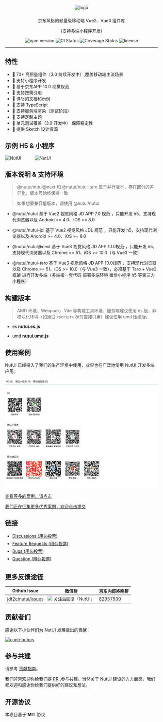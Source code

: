 
<p align="center">
    <img alt="logo" src="https://img11.360buyimg.com/imagetools/jfs/t1/211965/25/7152/22022/61b16785E433119bb/aa41d7a9f7e823f3.png" width="387" height="162" style="margin-bottom: 10px;">
</p>

<p align="center">京东风格的轻量级移动端 Vue2、Vue3 组件库</p>

<p align="center">（支持多端小程序开发）</p>

<p align="center">
    <img src="https://img.shields.io/npm/v/@nutui/nutui.svg" alt="npm version" />
    <img src="https://api.travis-ci.org/jdf2e/nutui.svg?branch=master" alt="CI Status" />
    <img src="https://coveralls.io/repos/github/jdf2e/nutui/badge.svg?branch=master" alt="Coverage Status" />
    <img src="https://img.shields.io/npm/l/@nutui/nutui.svg" alt="license"/>
</p>


---


##  特性

* 🚀 70+ 高质量组件（3.0 持续开发中）,覆盖移动端主流场景
* 💪 支持小程序开发
* 📖 基于京东APP 10.0 视觉规范
* 🍭 支持按需引用
* 📖 详尽的文档和示例
* 💪 支持 TypeScript
* 💪 支持服务端渲染（测试阶段）
* 🍭 支持定制主题
* 🍭 单元测试覆盖（3.0 开发中）,保障稳定性
* 📖 提供 Sketch 设计资源

## 示例 H5 & 小程序

<p>
   <img src="https://img12.360buyimg.com/imagetools/jfs/t1/162421/39/13392/9425/6052ea60E592310a9/264bdff23ef5fe95.png" width="100" alt="NutUI" />
   <img src="https://storage.360buyimg.com/jdc-article/gh_f2231eb941be_258.jpg" style="margin-left:40px" width="100" alt="NutUI" />  
</p>

## 版本说明 & 支持环境

> @nutui/nutui@next 和 @nutui/nutui-taro 属于并行版本，存在部分的差异化，版本号始终保持一致

> 如果想要兼容低版本，请使用 @nutui/nutui

* @nutui/nutui  基于 Vue2 视觉风格 JD APP 7.0 规范 ，只能开发 h5，支持现代浏览器以及 Android >= 4.0、iOS >= 8.0

* @nutui/nutui-jdl 基于 Vue2 视觉风格 JDL 规范 ，只能开发 h5，支持现代浏览器以及 Android >= 4.0、iOS >= 8.0

* @nutui/nutui@next 基于 Vue3 视觉风格 JD APP 10.0规范 ，只能开发 h5，支持现代浏览器以及 Chrome >= 51、iOS >= 10.0（与 Vue3 一致）

* @nutui/nutui-taro 基于 Vue3 视觉风格 JD APP 10.0规范 ，支持现代浏览器以及 Chrome >= 51、iOS >= 10.0（与 Vue3 一致），必须基于 Taro + Vue3 框架 进行开发多端（多端指一套代码 部署多端环境 微信小程序 h5 等第三方小程序）


## 构建版本

> AMD 环境、Webpack、Vite 等构建工具环境、服务端建议使用 es 版，非模块化环境（如通过 `<script>` 标签直接引用）建议使用 umd 压缩版。

* es **nutui.es.js**

* umd **nutui.umd.js**


## 使用案例

NutUI 已经投入了我们的生产环境中使用，业界也在广泛地使用 NutUI 开发多端应用。

<img src="https://raw.githubusercontent.com/jdf2e/nutui-user-cases/master/user-cases.jpg" width="800" alt="NutUI" />

<p>
    <a href="https://github.com/jdf2e/nutui-user-cases">
       查看等多的案例，请点击
    </a>
</p>

<p>
    <a href="https://github.com/jdf2e/nutui-user-cases/edit/master/index.js">
       我们正在征集更多优秀案例，欢迎点击提交
    </a>
</p>

## 链接

<ul>
    <li>
        <a href="https://github.com/jdf2e/nutui/discussions">
            Discussions  (用👍投票)
        </a>
    </li>
    <li>
        <a href="https://github.com/jdf2e/nutui/issues?q=is%3Aissue+is%3Aopen+label%3A%22help+wanted%22">
            Feature Requests (用👍投票)
        </a>
    </li>
     <li>
        <a href="https://github.com/jdf2e/nutui/labels/bug%203.0">
            Bugs (用👍投票)
        </a>
    </li>
     <li>
        <a href="https://github.com/jdf2e/nutui/issues?q=is%3Aissue+is%3Aopen+label%3Aquestion">
            Question  (用👍投票)
        </a>
    </li>
</ul>

## 更多反馈途径

| Github Issue | 微信群 |京东内部咚咚群 |
| --- | --- |--- |
| [jdf2e/nutui/issues](https://github.com/jdf2e/nutui/issues) | <img src="https://nutui.jd.com/3x/3.1.12/vx-code1.png" width="60" /> 关注后回复「NutUI」 | [82957939](timline://chat/?topin=82957939&type=2)|

## 贡献者们

感谢以下小伙伴们为 NutUI 发展做出的贡献：

<a href="https://github.com/jdf2e/nutui/graphs/contributors">
  <img src="https://opencollective.com/nutui/contributors.svg?width=890&button=false" alt="contributors">
</a>

## 参与共建

请参考 [贡献指南](https://nutui.jd.com/#/contributing)。

我们非常欢迎你给我们提 [PR](https://github.com/jdf2e/nutui/pulls) ,参与共建。当然关于 NutUI 建设的方方面面，我们都欢迎和感谢你给我们提供好的建议和想法。


## 开源协议

本项目基于 **MIT** 协议
